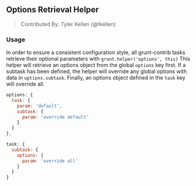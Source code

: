 ## Options Retrieval Helper
> Contributed By: Tyler Kellen (@tkellen)

### Usage

In order to ensure a consistent configuration style, all grunt-contrib tasks retrieve their optional parameters with `grunt.helper('options', this)`
This helper will retrieve an options object from the global `options` key first.  If a subtask has been defined, the helper will override any global options with data in `options.subtask`.  Finally, an options object defined in the `task` key will override all.

``` javascript
options: {
  task: {
    param: 'default',
    subtask: {
      param: 'override default'
    }
  }
},

task: {
  subtask: {
    options: {
      param: 'override all'
    }
  }
}
```
